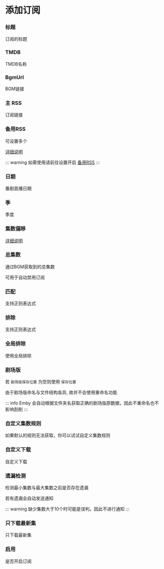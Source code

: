 
# 添加订阅

### 标题

订阅的标题

### TMDB

TMDB名称

### BgmUrl

BGM链接

### 主 RSS

订阅链接

### 备用RSS

可设置多个

[详细说明](/config/basic#back-rss)

::: warning
如需使用请前往设置开启 [备用RSS](/config/basic#back-rss)
:::

### 日期

番剧首播日期

### 季

季度

### 集数偏移

[详细说明](/config/basic#自动推断剧集偏移)

### 总集数

通过BGM获取到的总集数

可用于自动禁用订阅

### 匹配

支持正则表达式

### 排除

支持正则表达式

### 全局排除

使用全局排除

### 剧场版

若 `剧场版保存位置` 为空则使用 `保存位置`

由于剧场版命名与文件结构各异, 故并不会使用重命名功能

::: info
Emby 会自动根据文件夹名获取正确的剧场版原数据，因此不重命名也不影响刮削
:::

### 自定义集数规则

如果默认的规则无法获取，你可以试试自定义集数规则

### 自定义下载

自定义下载

### 遗漏检测

检测最小集数与最大集数之前是否存在遗漏

若有遗漏会自动发送通知

::: warning
缺少集数大于10个时可能是误判。因此不进行通知
:::

### 只下载最新集

只下载最新集

### 启用

是否开启订阅

